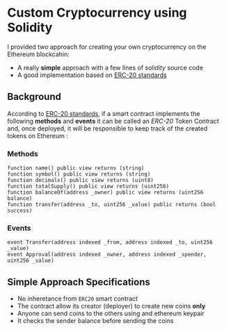# Custom Cryptocurrency using Solidity

I provided two approach for creating your own cryptocurrency on the Ethereum blockcahin:
- A really **simple** approach with a few lines of _solidity_ source code
- A good implementation based on [ERC-20 standards][0]

## Background

According to [ERC-20 standards][0], if a smart contract implements the following **methods** and **events** it can be called an _ERC-20_ Token Contract and, once deployed, it will be responsible to keep track of the created tokens on Ethereum :

### Methods

```solidity
function name() public view returns (string)
function symbol() public view returns (string)
function decimals() public view returns (uint8)
function totalSupply() public view returns (uint256)
function balanceOf(address _owner) public view returns (uint256 balance)
function transfer(address _to, uint256 _value) public returns (bool success)
```

### Events

```solidity
event Transfer(address indexed _from, address indexed _to, uint256 _value)
event Approval(address indexed _owner, address indexed _spender, uint256 _value)
```


## Simple Approach Specifications

- No inheretance from `ERC20` smart contract
- The contract allow its creator (deployer) to create new coins **only**
- Anyone can send coins to the others using and ethereum keypair
- It checks the sender balance before sending the coins


[0]: https://ethereum.org/en/developers/docs/standards/tokens/erc-20/
